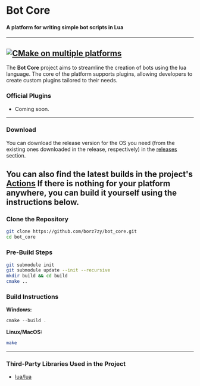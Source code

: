 # Bot Core
#### A platform for writing simple bot scripts in Lua
---
[![CMake on multiple platforms](https://github.com/borz7zy/bot_core/actions/workflows/cmake-multi-platform.yml/badge.svg)](https://github.com/borz7zy/bot_core/actions/workflows/cmake-multi-platform.yml)
---
The **Bot Core** project aims to streamline the creation of bots using the lua language. The core of the platform supports plugins, allowing developers to create custom plugins tailored to their needs.

### Official Plugins
- Coming soon.
---
### Download
You can download the release version for the OS you need (from the existing ones downloaded in the release, respectively) in the [releases](https://github.com/borz7zy/bot_core/releases) section.

You can also find the latest builds in the project's [Actions](https://github.com/borz7zy/bot_core/actions/workflows/cmake-multi-platform.yml)
If there is nothing for your platform anywhere, you can build it yourself using the instructions below.
---
### Clone the Repository
```bash
git clone https://github.com/borz7zy/bot_core.git
cd bot_core
```
### Pre-Build Steps
```bash
git submodule init
git submodule update --init --recursive
mkdir build && cd build
cmake ..
```
### Build Instructions
**Windows:**
```powershell
cmake --build .
```
**Linux/MacOS:**
```bash
make
```
---
### Third-Party Libraries Used in the Project
- [lua/lua](https://github.com/lua/lua)